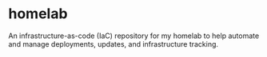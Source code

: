 # homelab
An infrastructure-as-code (IaC) repository for my homelab to help automate and manage deployments, updates, and infrastructure tracking.
